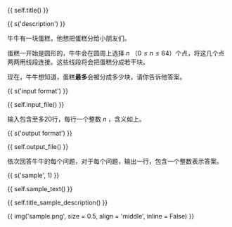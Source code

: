 {{ self.title() }}

{{ s('description') }}

牛牛有一块蛋糕，他想把蛋糕分给小朋友们。

蛋糕一开始是圆形的，牛牛会在圆周上选择 $n$ （$0\le n \le64$）个点，将这几个点两两用线段连接。这些线段将会把蛋糕分成若干块。

现在，牛牛想知道，蛋糕**最多**会被分成多少块，请你告诉他答案。

{{ s('input format') }}

{{ self.input_file() }}

输入包含至多20行，每行一个整数 $n$ ，含义如上。

{{ s('output format') }}

{{ self.output_file() }}

依次回答牛牛的每个问题，对于每个问题，输出一行，包含一个整数表示答案。

{{ s('sample', 1) }}

{{ self.sample_text() }}

{{ self.title_sample_description() }}

{{ img('sample.png', size = 0.5, align = 'middle', inline = False) }}